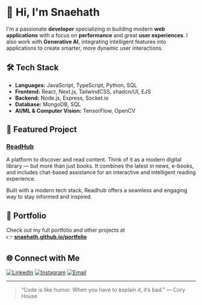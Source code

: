 <!-- Hi there, I'm Snaehath 👋 -->

# 👋 Hi, I'm Snaehath

I'm a passionate **developer** specializing in building modern **web applications** with a focus on **performance** and great **user experiences**. I also work with **Generative AI**, integrating intelligent features into applications to create smarter, more dynamic user interactions.

## 🛠️ Tech Stack

- **Languages:** JavaScript, TypeScript, Python, SQL
- **Frontend:** React, Next.js, TailwindCSS, shadcn/UI, EJS
- **Backend:** Node.js, Express, Socket.io
- **Database:** MongoDB, SQL
- **AI/ML & Computer Vision:** TensorFlow, OpenCV

## 🚀 Featured Project

### [ReadHub](https://readhub-frontend.onrender.com/)
A platform to discover and read content. Think of it as a modern digital library — but more than just books. It combines the latest in news, e-books, and includes chat-based assistance for an interactive and intelligent reading experience.

Built with a modern tech stack, Readhub offers a seamless and engaging way to stay informed and inspired.

## 📁 Portfolio

Check out my full portfolio and other projects at  
👉 [**snaehath.github.io/portfolio**](https://snaehath.github.io/portfolio/#home)

## 🌐 Connect with Me

[![LinkedIn](https://img.shields.io/badge/Snaehath%20P.-0077B5?style=flat-square&logo=linkedin&logoColor=white)](https://www.linkedin.com/in/snaehath-p-755997364/)
[![Instagram](https://img.shields.io/badge/@snaehath.p-E4405F?style=flat-square&logo=instagram&logoColor=white)](https://www.instagram.com/snaehath.p/)
[![Email](https://img.shields.io/badge/snaehath972002@gmail.com-D14836?style=flat-square&logo=gmail&logoColor=white)](mailto:snaehath972002@gmail.com)

<!--
## 📈 GitHub Stats

![Snaehath's GitHub Stats](https://github-readme-stats.vercel.app/api?username=Snaehath&show_icons=true&theme=radical)
-->

---

> “Code is like humor. When you have to explain it, it’s bad.” — Cory House

<!--
Want to add more? Let me know!
-->
